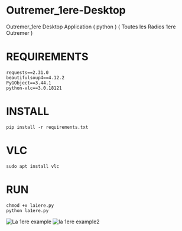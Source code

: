 # Outremer_1ere-Desktop
Outremer_1ere Desktop Application ( python ) ( Toutes les Radios 1ere Outremer ) 

# REQUIREMENTS 

    requests==2.31.0
    beautifulsoup4==4.12.2
    PyGObject==3.44.1
    python-vlc==3.0.18121


# INSTALL

    pip install -r requirements.txt


# VLC 

    sudo apt install vlc


# RUN 

    chmod +x la1ere.py
    python la1ere.py
    
![La 1ere example](https://github.com/user-attachments/assets/3c05e4ca-b419-457d-ba36-0501aca7b809)
![la 1ere example2](https://github.com/user-attachments/assets/1fa71634-3b14-45d6-ba45-66720c5472f4)



